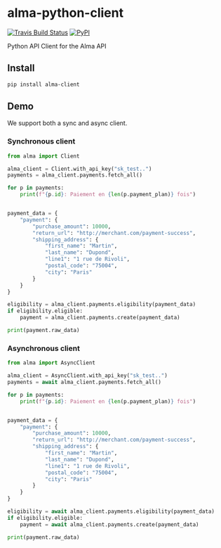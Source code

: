 # alma-python-client

[![Travis Build Status](https://travis-ci.org/alma/alma-python-client.svg?branch=main)](https://travis-ci.org/alma/alma-python-client) [![PyPI](https://img.shields.io/pypi/v/alma-client.svg)](https://pypi.python.org/pypi/alma-client)

Python API Client for the Alma API

## Install

```bash
pip install alma-client
```

## Demo

We support both a sync and async client.

### Synchronous client


```python
from alma import Client

alma_client = Client.with_api_key("sk_test..")
payments = alma_client.payments.fetch_all()

for p in payments:
    print(f"{p.id}: Paiement en {len(p.payment_plan)} fois")


payment_data = {
    "payment": {
        "purchase_amount": 10000,
        "return_url": "http://merchant.com/payment-success",
        "shipping_address": {
            "first_name": "Martin",
            "last_name": "Dupond",
            "line1": "1 rue de Rivoli",
            "postal_code": "75004",
            "city": "Paris"
        }
    }
}

eligibility = alma_client.payments.eligibility(payment_data)
if eligibility.eligible:
    payment = alma_client.payments.create(payment_data)

print(payment.raw_data)
```


### Asynchronous client


```python
from alma import AsyncClient

alma_client = AsyncClient.with_api_key("sk_test..")
payments = await alma_client.payments.fetch_all()

for p in payments:
    print(f"{p.id}: Paiement en {len(p.payment_plan)} fois")


payment_data = {
    "payment": {
        "purchase_amount": 10000,
        "return_url": "http://merchant.com/payment-success",
        "shipping_address": {
            "first_name": "Martin",
            "last_name": "Dupond",
            "line1": "1 rue de Rivoli",
            "postal_code": "75004",
            "city": "Paris"
        }
    }
}

eligibility = await alma_client.payments.eligibility(payment_data)
if eligibility.eligible:
    payment = await alma_client.payments.create(payment_data)

print(payment.raw_data)
```
